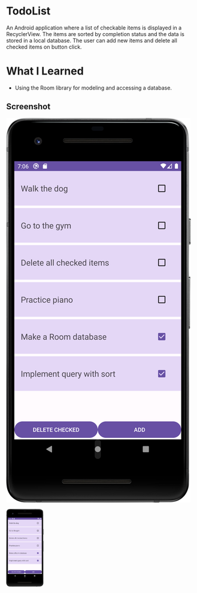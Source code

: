 # TodoList
An Android application where a list of checkable items is displayed in a RecyclerView. The items are sorted by completion status and the data is stored in a local database. The user can add new items and delete all checked items on button click.

# What I Learned
* Using the Room library for modeling and accessing a database.

## Screenshot

![Items](Screenshot_3.png?raw=true)

<img src="Screenshot_3.png?raw=true" width="100" />
